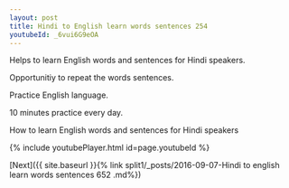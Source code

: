 ```yaml
---
layout: post
title: Hindi to English learn words sentences 254 
youtubeId: _6vui6G9eOA
---
```

 
 
Helps to learn English words and sentences for Hindi speakers.

Opportunitiy to repeat the words sentences. 

Practice English language. 
 
10 minutes practice every day. 
 
How to learn English words and sentences for Hindi speakers 
 
{% include youtubePlayer.html id=page.youtubeId %}
 
 
[Next]({{ site.baseurl }}{% link  split1/_posts/2016-09-07-Hindi to english learn words sentences 652 .md%})
 
